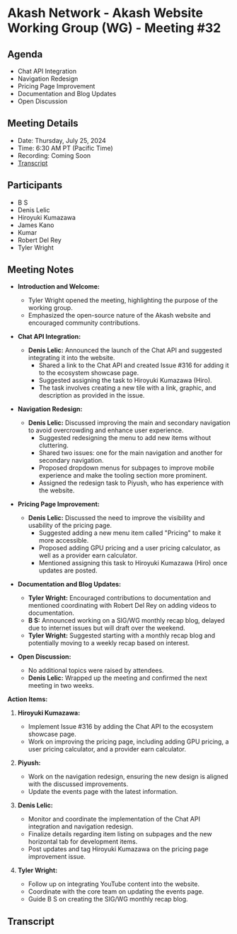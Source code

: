 # Akash Network - Akash Website Working Group (WG) - Meeting #32

## Agenda
- Chat API Integration
- Navigation Redesign
- Pricing Page Improvement
- Documentation and Blog Updates
- Open Discussion

## Meeting Details
- Date: Thursday, July 25, 2024
- Time: 6:30 AM PT (Pacific Time)
- Recording: Coming Soon
- [Transcript](#Transcript)

## Participants
- B S
- Denis Lelic
- Hiroyuki Kumazawa
- James Kano
- Kumar
- Robert Del Rey
- Tyler Wright

## Meeting Notes
- **Introduction and Welcome:**
  - Tyler Wright opened the meeting, highlighting the purpose of the working group.
  - Emphasized the open-source nature of the Akash website and encouraged community contributions.

- **Chat API Integration:**
  - **Denis Lelic:** Announced the launch of the Chat API and suggested integrating it into the website.
    - Shared a link to the Chat API and created Issue #316 for adding it to the ecosystem showcase page.
    - Suggested assigning the task to Hiroyuki Kumazawa (Hiro).
    - The task involves creating a new tile with a link, graphic, and description as provided in the issue.

- **Navigation Redesign:**
  - **Denis Lelic:** Discussed improving the main and secondary navigation to avoid overcrowding and enhance user experience.
    - Suggested redesigning the menu to add new items without cluttering.
    - Shared two issues: one for the main navigation and another for secondary navigation.
    - Proposed dropdown menus for subpages to improve mobile experience and make the tooling section more prominent.
    - Assigned the redesign task to Piyush, who has experience with the website.

- **Pricing Page Improvement:**
  - **Denis Lelic:** Discussed the need to improve the visibility and usability of the pricing page.
    - Suggested adding a new menu item called "Pricing" to make it more accessible.
    - Proposed adding GPU pricing and a user pricing calculator, as well as a provider earn calculator.
    - Mentioned assigning this task to Hiroyuki Kumazawa (Hiro) once updates are posted.

- **Documentation and Blog Updates:**
  - **Tyler Wright:** Encouraged contributions to documentation and mentioned coordinating with Robert Del Rey on adding videos to documentation.
  - **B S:** Announced working on a SIG/WG monthly recap blog, delayed due to internet issues but will draft over the weekend.
  - **Tyler Wright:** Suggested starting with a monthly recap blog and potentially moving to a weekly recap based on interest.

- **Open Discussion:**
  - No additional topics were raised by attendees.
  - **Denis Lelic:** Wrapped up the meeting and confirmed the next meeting in two weeks.

**Action Items:**
1. **Hiroyuki Kumazawa:**
   - Implement Issue #316 by adding the Chat API to the ecosystem showcase page.
   - Work on improving the pricing page, including adding GPU pricing, a user pricing calculator, and a provider earn calculator.

2. **Piyush:**
   - Work on the navigation redesign, ensuring the new design is aligned with the discussed improvements.
   - Update the events page with the latest information.

3. **Denis Lelic:**
   - Monitor and coordinate the implementation of the Chat API integration and navigation redesign.
   - Finalize details regarding item listing on subpages and the new horizontal tab for development items.
   - Post updates and tag Hiroyuki Kumazawa on the pricing page improvement issue.

4. **Tyler Wright:**
   - Follow up on integrating YouTube content into the website.
   - Coordinate with the core team on updating the events page.
   - Guide B S on creating the SIG/WG monthly recap blog.


## Transcript
